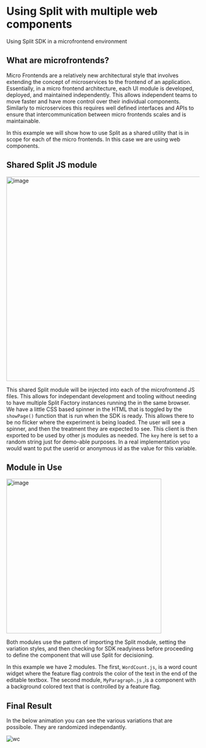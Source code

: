 # Using Split with multiple web components
Using Split SDK in a microfrontend environment

## What are microfrontends?
Micro Frontends are a relatively new architectural style that involves extending the concept of microservices to the frontend of an application. Essentially, in a micro frontend architecture, each UI module is developed, deployed, and maintained independently. This allows independent teams to move faster and have more control over their individual components. Similarly to microservices this requires well defined interfaces and APIs to ensure that intercommunication between micro frontends scales and is maintainable. 

In this example we will show how to use Split as a shared utility that is in scope for each of the micro frontends. In this case we are using web components. 


## Shared Split JS module
<img width="534" alt="image" src="https://github.com/kleinjoshuaa/Multiple-Web-Components/assets/1207274/2c9d0dc0-2418-414c-87d5-3521ef3e9da2">

This shared Split module will be injected into each of the microfrontend JS files. This allows for independant development and tooling without needing to have multiple Split Factory instances running the in the same browser. We have a little CSS based spinner in the HTML that is toggled by the `showPage()` function that is run when the SDK is ready. This allows there to be no flicker where the experiment is being loaded. The user will see a spinner, and then the treatment they are expected to see. This client is then exported to be used by other js modules as needed. The `key` here is set to a random string just for demo-able purposes. In a real implementation you would want to put the userid or anonymous id as the value for this variable.  


## Module in Use
<img width="404" alt="image" src="https://github.com/kleinjoshuaa/Multiple-Web-Components/assets/1207274/300d9960-0997-47ee-abb8-b8590f2ee136">

Both modules use the pattern of importing the Split module, setting the variation styles, and then checking for SDK readyiness before proceeding to define the component that will use Split for decisioning. 

In this example we have 2 modules. The first, `WordCount.js`, is a word count widget where the feature flag controls the color of the text in the end of the editable textbox. The second module, `MyParagraph.js` ,is a component with a background colored text that is controlled by a feature flag. 

## Final Result
In the below animation you can see the various variations that are possibole. They are randomized independantly. 

![wc](https://github.com/kleinjoshuaa/Multiple-Web-Components/assets/1207274/b741eead-cd5f-4c7c-8ab7-9e9572ab5036)

